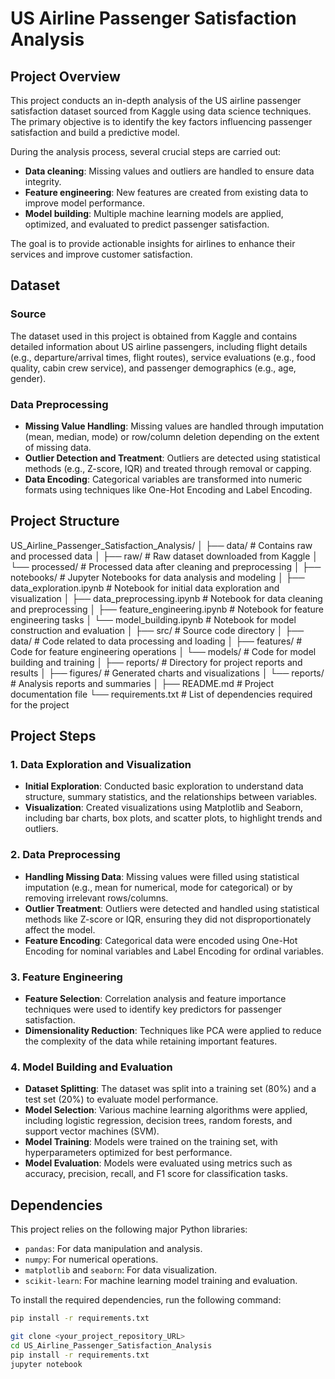 # US Airline Passenger Satisfaction Analysis

## Project Overview
This project conducts an in-depth analysis of the US airline passenger satisfaction dataset sourced from Kaggle using data science techniques. The primary objective is to identify the key factors influencing passenger satisfaction and build a predictive model.

During the analysis process, several crucial steps are carried out:
- **Data cleaning**: Missing values and outliers are handled to ensure data integrity.
- **Feature engineering**: New features are created from existing data to improve model performance.
- **Model building**: Multiple machine learning models are applied, optimized, and evaluated to predict passenger satisfaction.

The goal is to provide actionable insights for airlines to enhance their services and improve customer satisfaction.

## Dataset
### Source
The dataset used in this project is obtained from Kaggle and contains detailed information about US airline passengers, including flight details (e.g., departure/arrival times, flight routes), service evaluations (e.g., food quality, cabin crew service), and passenger demographics (e.g., age, gender).

### Data Preprocessing
- **Missing Value Handling**: Missing values are handled through imputation (mean, median, mode) or row/column deletion depending on the extent of missing data.
- **Outlier Detection and Treatment**: Outliers are detected using statistical methods (e.g., Z-score, IQR) and treated through removal or capping.
- **Data Encoding**: Categorical variables are transformed into numeric formats using techniques like One-Hot Encoding and Label Encoding.

## Project Structure
US_Airline_Passenger_Satisfaction_Analysis/ │ ├── data/ # Contains raw and processed data │ ├── raw/ # Raw dataset downloaded from Kaggle │ └── processed/ # Processed data after cleaning and preprocessing │ ├── notebooks/ # Jupyter Notebooks for data analysis and modeling │ ├── data_exploration.ipynb # Notebook for initial data exploration and visualization │ ├── data_preprocessing.ipynb # Notebook for data cleaning and preprocessing │ ├── feature_engineering.ipynb # Notebook for feature engineering tasks │ └── model_building.ipynb # Notebook for model construction and evaluation │ ├── src/ # Source code directory │ ├── data/ # Code related to data processing and loading │ ├── features/ # Code for feature engineering operations │ └── models/ # Code for model building and training │ ├── reports/ # Directory for project reports and results │ ├── figures/ # Generated charts and visualizations │ └── reports/ # Analysis reports and summaries │ ├── README.md # Project documentation file └── requirements.txt # List of dependencies required for the project


## Project Steps

### 1. Data Exploration and Visualization
- **Initial Exploration**: Conducted basic exploration to understand data structure, summary statistics, and the relationships between variables.
- **Visualization**: Created visualizations using Matplotlib and Seaborn, including bar charts, box plots, and scatter plots, to highlight trends and outliers.

### 2. Data Preprocessing
- **Handling Missing Data**: Missing values were filled using statistical imputation (e.g., mean for numerical, mode for categorical) or by removing irrelevant rows/columns.
- **Outlier Treatment**: Outliers were detected and handled using statistical methods like Z-score or IQR, ensuring they did not disproportionately affect the model.
- **Feature Encoding**: Categorical data were encoded using One-Hot Encoding for nominal variables and Label Encoding for ordinal variables.

### 3. Feature Engineering
- **Feature Selection**: Correlation analysis and feature importance techniques were used to identify key predictors for passenger satisfaction.
- **Dimensionality Reduction**: Techniques like PCA were applied to reduce the complexity of the data while retaining important features.

### 4. Model Building and Evaluation
- **Dataset Splitting**: The dataset was split into a training set (80%) and a test set (20%) to evaluate model performance.
- **Model Selection**: Various machine learning algorithms were applied, including logistic regression, decision trees, random forests, and support vector machines (SVM).
- **Model Training**: Models were trained on the training set, with hyperparameters optimized for best performance.
- **Model Evaluation**: Models were evaluated using metrics such as accuracy, precision, recall, and F1 score for classification tasks.

## Dependencies
This project relies on the following major Python libraries:
- `pandas`: For data manipulation and analysis.
- `numpy`: For numerical operations.
- `matplotlib` and `seaborn`: For data visualization.
- `scikit-learn`: For machine learning model training and evaluation.

To install the required dependencies, run the following command:
```bash
pip install -r requirements.txt

git clone <your_project_repository_URL>
cd US_Airline_Passenger_Satisfaction_Analysis
pip install -r requirements.txt
jupyter notebook
